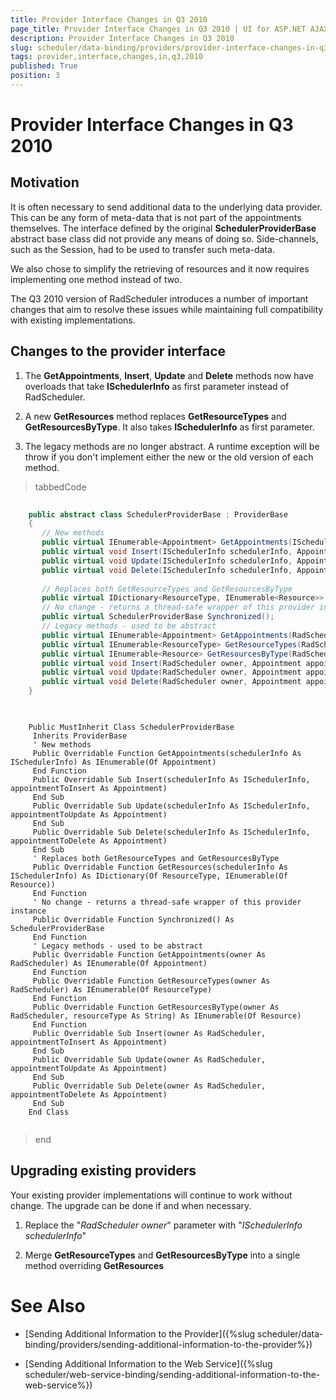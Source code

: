```yaml
---
title: Provider Interface Changes in Q3 2010
page_title: Provider Interface Changes in Q3 2010 | UI for ASP.NET AJAX Documentation
description: Provider Interface Changes in Q3 2010
slug: scheduler/data-binding/providers/provider-interface-changes-in-q3-2010
tags: provider,interface,changes,in,q3,2010
published: True
position: 3
---
```


# Provider Interface Changes in Q3 2010



## Motivation

It is often necessary to send additional data to the underlying data provider. This can be any form of meta-data that is not part of the appointments themselves. The interface defined by the original __SchedulerProviderBase__ abstract base class did not provide any means of doing so. Side-channels, such as the Session, had to be used to transfer such meta-data.

We also chose to simplify the retrieving of resources and it now requires implementing one method instead of two.

The Q3 2010 version of RadScheduler introduces a number of important changes that aim to resolve these issues while maintaining full compatibility with existing implementations.

## Changes to the provider interface

1. The __GetAppointments__, __Insert__, __Update__ and __Delete__ methods now have overloads that take __ISchedulerInfo__ as first parameter instead of RadScheduler.

1. A new __GetResources__ method replaces __GetResourceTypes__ and __GetResourcesByType__. It also takes __ISchedulerInfo__ as first parameter.

1. The legacy methods are no longer abstract. A runtime exception will be throw if you don't implement either the new or the old version of each method.



>tabbedCode

````C#
	
	public abstract class SchedulerProviderBase : ProviderBase
	{
	   // New methods
	   public virtual IEnumerable<Appointment> GetAppointments(ISchedulerInfo schedulerInfo);
	   public virtual void Insert(ISchedulerInfo schedulerInfo, Appointment appointmentToInsert);
	   public virtual void Update(ISchedulerInfo schedulerInfo, Appointment appointmentToUpdate);
	   public virtual void Delete(ISchedulerInfo schedulerInfo, Appointment appointmentToDelete);
	   
	   // Replaces both GetResourceTypes and GetResourcesByType
	   public virtual IDictionary<ResourceType, IEnumerable<Resource>> GetResources(ISchedulerInfo schedulerInfo);
	   // No change - returns a thread-safe wrapper of this provider instance
	   public virtual SchedulerProviderBase Synchronized();
	   // Legacy methods - used to be abstract
	   public virtual IEnumerable<Appointment> GetAppointments(RadScheduler owner);
	   public virtual IEnumerable<ResourceType> GetResourceTypes(RadScheduler owner);
	   public virtual IEnumerable<Resource> GetResourcesByType(RadScheduler owner, string resourceType);
	   public virtual void Insert(RadScheduler owner, Appointment appointmentToInsert);
	   public virtual void Update(RadScheduler owner, Appointment appointmentToUpdate);
	   public virtual void Delete(RadScheduler owner, Appointment appointmentToDelete);
	} 
	
````
````VB.NET
	     
	Public MustInherit Class SchedulerProviderBase
	 Inherits ProviderBase
	 ' New methods
	 Public Overridable Function GetAppointments(schedulerInfo As ISchedulerInfo) As IEnumerable(Of Appointment)
	 End Function
	 Public Overridable Sub Insert(schedulerInfo As ISchedulerInfo, appointmentToInsert As Appointment)
	 End Sub
	 Public Overridable Sub Update(schedulerInfo As ISchedulerInfo, appointmentToUpdate As Appointment)
	 End Sub
	 Public Overridable Sub Delete(schedulerInfo As ISchedulerInfo, appointmentToDelete As Appointment)
	 End Sub
	 ' Replaces both GetResourceTypes and GetResourcesByType
	 Public Overridable Function GetResources(schedulerInfo As ISchedulerInfo) As IDictionary(Of ResourceType, IEnumerable(Of Resource))
	 End Function
	 ' No change - returns a thread-safe wrapper of this provider instance
	 Public Overridable Function Synchronized() As SchedulerProviderBase
	 End Function
	 ' Legacy methods - used to be abstract
	 Public Overridable Function GetAppointments(owner As RadScheduler) As IEnumerable(Of Appointment)
	 End Function
	 Public Overridable Function GetResourceTypes(owner As RadScheduler) As IEnumerable(Of ResourceType)
	 End Function
	 Public Overridable Function GetResourcesByType(owner As RadScheduler, resourceType As String) As IEnumerable(Of Resource)
	 End Function
	 Public Overridable Sub Insert(owner As RadScheduler, appointmentToInsert As Appointment)
	 End Sub
	 Public Overridable Sub Update(owner As RadScheduler, appointmentToUpdate As Appointment)
	 End Sub
	 Public Overridable Sub Delete(owner As RadScheduler, appointmentToDelete As Appointment)
	 End Sub
	End Class 
	
````
>end

## Upgrading existing providers

Your existing provider implementations will continue to work without change. The upgrade can be done if and when necessary.

1. Replace the "*RadScheduler owner*" parameter with "*ISchedulerInfo schedulerInfo*"

1. Merge __GetResourceTypes__ and __GetResourcesByType__ into a single method overriding __GetResources__

# See Also

 * [Sending Additional Information to the Provider]({%slug scheduler/data-binding/providers/sending-additional-information-to-the-provider%})

 * [Sending Additional Information to the Web Service]({%slug scheduler/web-service-binding/sending-additional-information-to-the-web-service%})
